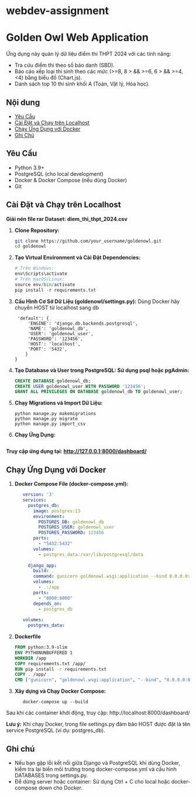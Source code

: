 # webdev-assignment
# Golden Owl Web Application

Ứng dụng này quản lý dữ liệu điểm thi THPT 2024 với các tính năng:
- Tra cứu điểm thi theo số báo danh (SBD).
- Báo cáo xếp loại thí sinh theo các mức (>=8, 8 > && >=6, 6 > && >=4, <4) bằng biểu đồ (Chart.js).
- Danh sách top 10 thí sinh khối A (Toán, Vật lý, Hóa học).

## Nội dung
- [Yêu Cầu](#yêu-cầu)
- [Cài Đặt và Chạy trên Localhost](#cài-đặt-và-chạy-trên-localhost)
- [Chạy Ứng Dụng với Docker](#chạy-ứng-dụng-với-docker)
- [Ghi Chú](#ghi-chú)

## Yêu Cầu
- Python 3.9+
- PostgreSQL (cho local development)
- Docker & Docker Compose (nếu dùng Docker)
- Git

## Cài Đặt và Chạy trên Localhost
**Giải nén file rar Dataset: diem_thi_thpt_2024.csv**
1. **Clone Repository:**
   ```bash
   git clone https://github.com/your_username/goldenowl.git
   cd goldenowl
2. **Tạo Virtual Environment và Cài Đặt Dependencies:**
   ```python -m venv env
   # Trên Windows:
   env\Scripts\activate
   # Trên macOS/Linux:
   source env/bin/activate
   pip install -r requirements.txt
3. **Cấu Hình Cơ Sở Dữ Liệu (goldenowl/settings.py):**
   Dùng Docker hãy chuyển HOST từ localhost sang db
   ```DATABASES = {
    'default': {
        'ENGINE': 'django.db.backends.postgresql',
        'NAME': 'goldenowl_db',
        'USER': 'goldenowl_user',
        'PASSWORD': '123456',
        'HOST': 'localhost',
        'PORT': '5432',
       }
   }
4. **Tạo Database và User trong PostgreSQL: Sử dụng psql hoặc pgAdmin:**
   ``` sql
   CREATE DATABASE goldenowl_db;
   CREATE USER goldenowl_user WITH PASSWORD '123456';
   GRANT ALL PRIVILEGES ON DATABASE goldenowl_db TO goldenowl_user;
5. **Chạy Migrations và Import Dữ Liệu:**
   ```
   python manage.py makemigrations
   python manage.py migrate
   python manage.py import_csv
6. **Chạy Ứng Dụng:**
   ```python manage.py runserver
**Truy cập ứng dụng tại: http://127.0.0.1:8000/dashboard/**

## Chạy Ứng Dụng với Docker
1. **Docker Compose File (docker-compose.yml):**
   ```yaml
      version: '3'
      services:
        postgres_db:
          image: postgres:13
          environment:
            POSTGRES_DB: goldenowl_db
            POSTGRES_USER: goldenowl_user
            POSTGRES_PASSWORD: 123456
          ports:
            - "5432:5432"
          volumes:
            - postgres_data:/var/lib/postgresql/data
      
        django_app:
          build: .
          command: gunicorn goldenowl.wsgi:application --bind 0.0.0.0:8000
          volumes:
            - .:/app
          ports:
            - "8000:8000"
          depends_on:
            - postgres_db
      
      volumes:
        postgres_data:
2. **Dockerfile**
   ```dockerfile
   FROM python:3.9-slim
   ENV PYTHONUNBUFFERED 1
   WORKDIR /app
   COPY requirements.txt /app/
   RUN pip install -r requirements.txt
   COPY . /app/
   CMD ["gunicorn", "goldenowl.wsgi:application", "--bind", "0.0.0.0:8000"]
3. **Xây dựng và Chạy Docker Compose:**
   ```docker-compose down
      docker-compose up --build
Sau khi các container khởi động, truy cập: http://localhost:8000/dashboard/

**Lưu ý:** Khi chạy Docker, trong file settings.py đảm bảo HOST được đặt là tên service PostgreSQL (ví dụ: postgres_db).
## Ghi chú
- Nếu bạn gặp lỗi kết nối giữa Django và PostgreSQL khi dùng Docker, kiểm tra lại biến môi trường trong docker-compose.yml và cấu hình DATABASES trong settings.py.
- Để dừng server hoặc container: Sử dụng Ctrl + C cho local hoặc docker-compose down cho Docker.






   



